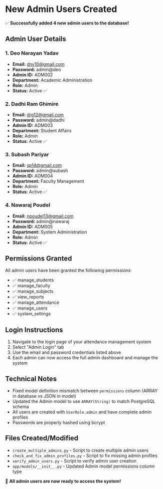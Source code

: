 # New Admin Users Created

✅ **Successfully added 4 new admin users to the database!**

## Admin User Details

### 1. Deo Narayan Yadav
- **Email:** dny10@gmail.com
- **Password:** admin@deo
- **Admin ID:** ADM002
- **Department:** Academic Administration
- **Role:** Admin
- **Status:** Active ✅

### 2. Dadhi Ram Ghimire  
- **Email:** drg12@gmail.com
- **Password:** admin@dadhi
- **Admin ID:** ADM003
- **Department:** Student Affairs
- **Role:** Admin
- **Status:** Active ✅

### 3. Subash Pariyar
- **Email:** sp14@gmail.com
- **Password:** admin@subash
- **Admin ID:** ADM004
- **Department:** Faculty Management
- **Role:** Admin
- **Status:** Active ✅

### 4. Nawaraj Poudel
- **Email:** npoudel13@gmail.com
- **Password:** admin@nawaraj
- **Admin ID:** ADM005
- **Department:** System Administration
- **Role:** Admin
- **Status:** Active ✅

## Permissions Granted

All admin users have been granted the following permissions:
- ✅ manage_students
- ✅ manage_faculty
- ✅ manage_subjects
- ✅ view_reports
- ✅ manage_attendance
- ✅ manage_users
- ✅ system_settings

## Login Instructions

1. Navigate to the login page of your attendance management system
2. Select "Admin Login" tab
3. Use the email and password credentials listed above
4. Each admin can now access the full admin dashboard and manage the system

## Technical Notes

- Fixed model definition mismatch between `permissions` column (ARRAY in database vs JSON in model)
- Updated the Admin model to use `ARRAY(String)` to match PostgreSQL schema
- All users are created with `UserRole.admin` and have complete admin profiles
- Passwords are properly hashed using bcrypt

## Files Created/Modified

- `create_multiple_admins.py` - Script to create multiple admin users
- `check_and_fix_admin_profiles.py` - Script to fix missing admin profiles
- `verify_admin_users.py` - Script to verify admin user creation
- `app/models/__init__.py` - Updated Admin model permissions column type

🎉 **All admin users are now ready to access the system!**
